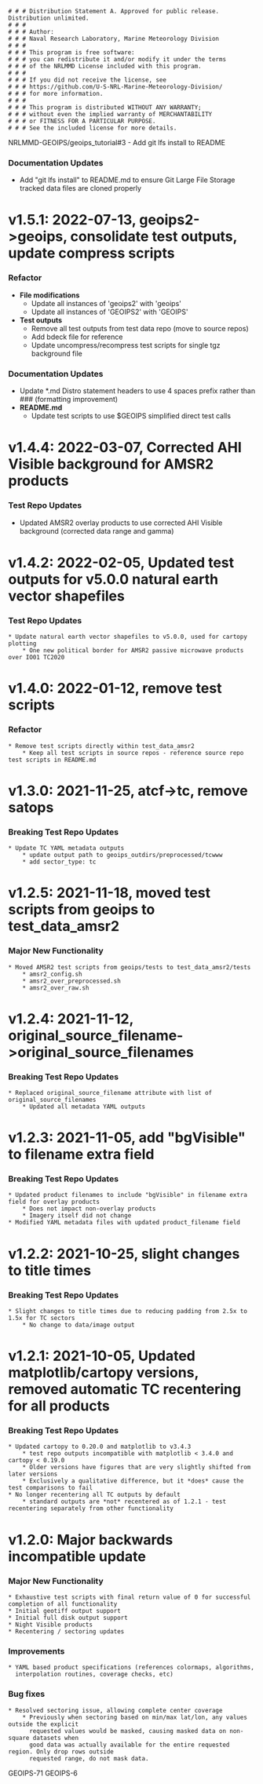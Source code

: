     # # # Distribution Statement A. Approved for public release. Distribution unlimited.
    # # # 
    # # # Author:
    # # # Naval Research Laboratory, Marine Meteorology Division
    # # # 
    # # # This program is free software:
    # # # you can redistribute it and/or modify it under the terms
    # # # of the NRLMMD License included with this program.
    # # # 
    # # # If you did not receive the license, see
    # # # https://github.com/U-S-NRL-Marine-Meteorology-Division/
    # # # for more information.
    # # # 
    # # # This program is distributed WITHOUT ANY WARRANTY;
    # # # without even the implied warranty of MERCHANTABILITY
    # # # or FITNESS FOR A PARTICULAR PURPOSE.
    # # # See the included license for more details.

NRLMMD-GEOIPS/geoips_tutorial#3 - Add git lfs install to README

### Documentation Updates
* Add "git lfs install" to README.md to ensure Git Large File Storage tracked data files are cloned properly


# v1.5.1: 2022-07-13, geoips2->geoips, consolidate test outputs, update compress scripts

### Refactor
* **File modifications**
    * Update all instances of 'geoips2' with 'geoips'
    * Update all instances of 'GEOIPS2' with 'GEOIPS'
* **Test outputs**
    * Remove all test outputs from test data repo (move to source repos)
    * Add bdeck file for reference
    * Update uncompress/recompress test scripts for single tgz background file

### Documentation Updates
* Update \*.md Distro statement headers to use 4 spaces prefix rather than ### (formatting improvement)
* **README.md**
    * Update test scripts to use $GEOIPS simplified direct test calls


# v1.4.4: 2022-03-07, Corrected AHI Visible background for AMSR2 products

### Test Repo Updates
* Updated AMSR2 overlay products to use corrected AHI Visible background (corrected data range and gamma)


# v1.4.2: 2022-02-05, Updated test outputs for v5.0.0 natural earth vector shapefiles

### Test Repo Updates
    * Update natural earth vector shapefiles to v5.0.0, used for cartopy plotting
        * One new political border for AMSR2 passive microwave products over IO01 TC2020


# v1.4.0: 2022-01-12, remove test scripts

### Refactor
    * Remove test scripts directly within test_data_amsr2
        * Keep all test scripts in source repos - reference source repo test scripts in README.md


# v1.3.0: 2021-11-25, atcf->tc, remove satops

### Breaking Test Repo Updates
    * Update TC YAML metadata outputs
        * update output path to geoips_outdirs/preprocessed/tcwww
        * add sector_type: tc


# v1.2.5: 2021-11-18, moved test scripts from geoips to test_data_amsr2

###  Major New Functionality
    * Moved AMSR2 test scripts from geoips/tests to test_data_amsr2/tests
        * amsr2_config.sh
        * amsr2_over_preprocessed.sh
        * amsr2_over_raw.sh


# v1.2.4: 2021-11-12, original_source_filename->original_source_filenames

### Breaking Test Repo Updates
    * Replaced original_source_filename attribute with list of original_source_filenames
        * Updated all metadata YAML outputs


# v1.2.3: 2021-11-05, add "bgVisible" to filename extra field

### Breaking Test Repo Updates
    * Updated product filenames to include "bgVisible" in filename extra field for overlay products
        * Does not impact non-overlay products
        * Imagery itself did not change
    * Modified YAML metadata files with updated product_filename field


# v1.2.2: 2021-10-25, slight changes to title times

### Breaking Test Repo Updates
    * Slight changes to title times due to reducing padding from 2.5x to 1.5x for TC sectors
        * No change to data/image output


# v1.2.1: 2021-10-05, Updated matplotlib/cartopy versions, removed automatic TC recentering for all products

### Breaking Test Repo Updates
    * Updated cartopy to 0.20.0 and matplotlib to v3.4.3
        * test repo outputs incompatible with matplotlib < 3.4.0 and cartopy < 0.19.0
        * Older versions have figures that are very slightly shifted from later versions
        * Exclusively a qualitative difference, but it *does* cause the test comparisons to fail
    * No longer recentering all TC outputs by default
        * standard outputs are *not* recentered as of 1.2.1 - test recentering separately from other functionality


# v1.2.0: Major backwards incompatible update

###  Major New Functionality
    * Exhaustive test scripts with final return value of 0 for successful completion of all functionality
    * Initial geotiff output support
    * Initial full disk output support
    * Night Visible products
    * Recentering / sectoring updates
 
###  Improvements
    * YAML based product specifications (references colormaps, algorithms,
      interpolation routines, coverage checks, etc)
 
###  Bug fixes
    * Resolved sectoring issue, allowing complete center coverage
        * Previously when sectoring based on min/max lat/lon, any values outside the explicit
          requested values would be masked, causing masked data on non-square datasets when 
          good data was actually available for the entire requested region. Only drop rows outside
          requested range, do not mask data.

GEOIPS-71 GEOIPS-6

